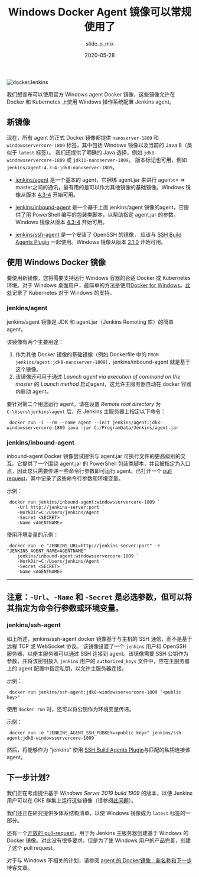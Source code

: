 ﻿---
title: Windows Docker Agent 镜像可以常规使用了 
date: 2020-05-28  
description: 介绍了几个官方的 Windows Docker Agent 镜像  
author: slide_o_mix  
poster: dockerJenkins_social.png  
translator: zhaoying818
original: https://www.jenkins.io/blog/2020/05/11/docker-windows-agents/  
tags:
- 公告
- docker
- platform-sig
- windows  
---

![dockerJenkins](dockerJenkins_social.png)

我们想宣布可以使用官方 Windows agent Docker 镜像，这些镜像允许在 Docker 和 Kubernetes 上使用 Windows 操作系统配置 Jenkins agent。

## 新镜像

现在，所有 agent 的正式 Docker 镜像都提供 `nanoserver-1809` 和 `windowsservercore-1809` 标签，其中包括 Windows 镜像以及当前的 Java 8（类似于 `latest` 标签）。
我们还提供了明确的 Java 选择，例如 `jdk8-windowsservercore-1809` 或 `jdk11-nanoserver-1809`。
版本标记也可用，例如 `jenkins/agent:4.3-4-jdk8-nanoserver-1809`。

* [jenkins/agent](https://hub.docker.com/r/jenkins/agent) 是一个基本的 agent，它捆绑 agent.jar 来进行 agent<= => master之间的通讯，最有用的是可以作为其他镜像的基础镜像。Windows 镜像从版本 [4.3-4](https://github.com/jenkinsci/docker-agent/releases/tag/4.3-4) 开始可用。

* [jenkins/inbound-agent](https://hub.docker.com/r/jenkins/inbound-agent) 是一个基于上面 jenkins/agent 镜像的agent，它提供了用 PowerShell 编写的包装类脚本，以帮助指定 agent.jar 的参数。Windows 镜像从版本 [4.3-4](https://github.com/jenkinsci/docker-agent/releases/tag/4.3-4) 开始可用。

* [jenkins/ssh-agent](ttps://hub.docker.com/r/jenkins/ssh-agent) 是一个安装了 OpenSSH 的镜像， 应该与 [SSH Build Agents Plugin](https://plugins.jenkins.io/ssh-slaves) 一起使用。Windows 镜像从版本 [2.1.0](https://github.com/jenkinsci/docker-ssh-agent/releases/tag/2.1.0) 开始可用。

## 使用 Windows Docker 镜像

要使用新镜像，您将需要支持运行 Windows 容器的合适 Docker 或 Kubernetes 环境。对于 Windows 桌面用户，最简单的方法是使用[Docker for Windows](https://docs.docker.com/docker-for-windows/)。[此处](https://kubernetes.io/docs/setup/production-environment/windows/intro-windows-in-kubernetes/)记录了 Kubernetes 对于 Windows 的支持。

### jenkins/agent

jenkins/agent 镜像是 JDK 和 agent.jar（Jenkins Remoting 库）的简单 agent。

该镜像有两个主要用途：

 1. 作为其他 Docker 镜像的基础镜像（例如 Dockerfile 中的 `FROM jenkins/agent:jdk8-nanoserver-1809`），jenkins/inbound-agent 就是基于这个镜像。
 2. 该镜像还可用于通过 *Launch agent via execution of command on the master* 的 *Launch method* 启动agent，这允许主服务器自动在 docker 容器内启动 agent。

要针对第二个用途运行 agent，请在设置 *Remote root directory* 为 `C:\Users\jenkins\agent` 后，在 Jenkins 主服务器上指定以下命令：

```
 docker run -i --rm --name agent --init jenkins/agent:jdk8-windowsservercore-1809 java -jar C:/ProgramData/Jenkins/agent.jar
```

### jenkins/inbound-agent

inbound-agent Docker 镜像尝试提供与 agent.jar 可执行文件的更高级别的交互。它提供了一个围绕 agent.jar 的 PowerShell 包装类脚本，并且被指定为入口点，因此您只需要传递一些命令行参数即可运行 agent。已打开一个 [pull request](https://github.com/jenkinsci/docker-inbound-agent)，其中记录了这些命令行参数和环境变量。

示例：

```
 docker run jenkins/inbound-agent:windowsservercore-1809 `
    -Url http://jenkins-server:port `
    -WorkDir=C:/Users/jenkins/Agent `
    -Secret <SECRET> `
    -Name <AGENTNAME>
```

使用环境变量的示例：

```
 docker run -e "JENKINS_URL=http://jenkins-server:port" -e "JENKINS_AGENT_NAME=AGENTNAME" `
    jenkins/inbound-agent:windowsservercore-1809 `
    -WorkDir=C:/Users/jenkins/Agent `
    -Secret <SECRET> `
    -Name <AGENTNAME>
```

---
注意：`-Url`、`-Name` 和 `-Secret` 是必选参数，但可以将其指定为命令行参数或环境变量。
---


### jenkins/ssh-agent

如上所述，jenkins/ssh-agent docker 镜像基于与主机的 SSH 通信，而不是基于远程 TCP 或 WebSocket 协议。 该镜像设置了一个 `jenkins` 用户和 OpenSSH 服务器，以便主服务器可以通过 SSH 连接到 agent。该镜像需要 SSH 公钥作为参数，并将该密钥放入 `jenkins` 用户的 `authorized_keys` 文件中，应在主服务器上的 agent 配置中指定私钥，以允许主服务器连接。

示例：

```
 docker run jenkins/ssh-agent:jdk8-windowsservercore-1809 "<public key>"
```

使用 `docker run` 时，还可以将公钥作为环境变量传递。

示例：

```
 docker run -e "JENKINS_AGENT_SSH_PUBKEY=<public key>" jenkins/ssh-agent:jdk8-windowsservercore-1809
```

然后，将能够作为 “jenkins” 使用 [SSH Build Agents Plugin](https://plugins.jenkins.io/ssh-slaves/)与匹配的私钥连接该 agent。


## 下一步计划?

我们正在考虑提供基于 _Windows Server 2019 build 1909_ 的版本，以便 Jenkins 用户可以在 GKE 群集上运行这些镜像（请参阅[此问题](https://github.com/jenkinsci/docker-agent/issues/134)）。

我们还正在研究提供多体系结构清单，以使 Windows 镜像成为 `latest` 标签的一部分。

还有一个[开放的 pull-request](https://github.com/jenkinsci/docker/pull/924)，用于为 Jenkins 主服务器创建基于 Windows 的 Docker 镜像。对此没有很多要求，但是为了使 Windows 用户的产品完善，创建了这个 pull request。

对于与 Windows 不相关的计划，请参阅 [agent 的 Docker镜像：新名称和下一步](http://jenkins-zh.cn/wechat/articles/2020/05/2020-05-18-docker-agent-image-renaming/)博客文章。
